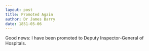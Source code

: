 ```yaml
---
layout: post
title: Promoted Again
author: Dr James Barry
date: 1851-05-06
---
```


Good news: I have been promoted to Deputy Inspector-General of Hospitals.
